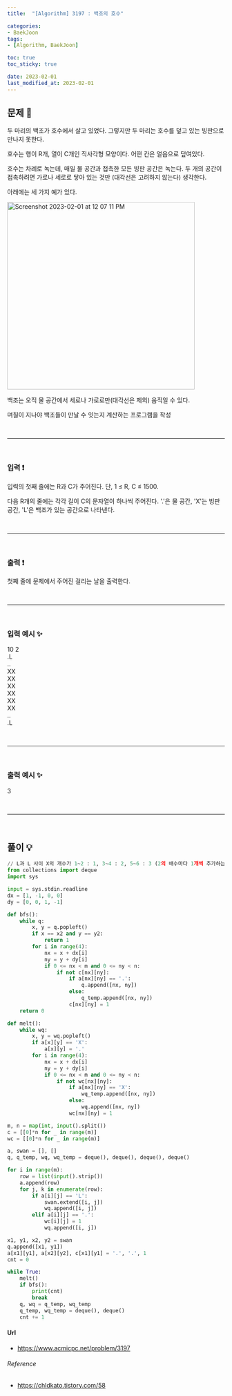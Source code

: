 ```yaml
---
title:  "[Algorithm] 3197 : 백조의 호수"

categories:
- BaekJoon
tags:
- [Algorithm, BaekJoon]

toc: true
toc_sticky: true

date: 2023-02-01
last_modified_at: 2023-02-01
---
```


## 문제 🔎

두 마리의 백조가 호수에서 살고 있었다. 그렇지만 두 마리는 호수를 덮고 있는 빙판으로 만나지 못한다.

호수는 행이 R개, 열이 C개인 직사각형 모양이다. 어떤 칸은 얼음으로 덮여있다.

호수는 차례로 녹는데, 매일 물 공간과 접촉한 모든 빙판 공간은 녹는다. 두 개의 공간이 접촉하려면 가로나 세로로 닿아 있는 것만 (대각선은 고려하지 않는다) 생각한다.

아래에는 세 가지 예가 있다.

<img width="434" alt="Screenshot 2023-02-01 at 12 07 11 PM" src="https://user-images.githubusercontent.com/61777583/215935570-c0f543cb-d5c3-4800-bf8e-220f2476d1b2.png">

백조는 오직 물 공간에서 세로나 가로로만(대각선은 제외) 움직일 수 있다.

며칠이 지나야 백조들이 만날 수 잇는지 계산하는 프로그램을 작성

<br>

---

<br>

### 입력 ❗

입력의 첫째 줄에는 R과 C가 주어진다. 단, 1 ≤ R, C ≤ 1500.

다음 R개의 줄에는 각각 길이 C의 문자열이 하나씩 주어진다. '.'은 물 공간, 'X'는 빙판 공간, 'L'은 백조가 있는 공간으로 나타낸다.

<br>

---

<br>

### 출력 ❗

첫째 줄에 문제에서 주어진 걸리는 날을 출력한다.

<br>

---

<br>

### 입력 예시 ✨

10 2 <br>
.L <br>
.. <br>
XX <br>
XX <br>
XX <br>
XX <br>
XX <br>
XX <br>
.. <br>
.L

<br>

---

<br>

### 출력 예시 ✨

3

<br>

---

<br>

## 풀이 💡

```python
// L과 L 사이 X의 개수가 1~2 : 1, 3~4 : 2, 5~6 : 3 (2의 배수마다 1개씩 추가하는 식으로 예상)
from collections import deque
import sys

input = sys.stdin.readline
dx = [1, -1, 0, 0]
dy = [0, 0, 1, -1]

def bfs():
    while q:
        x, y = q.popleft()
        if x == x2 and y == y2:
            return 1
        for i in range(4):
            nx = x + dx[i]
            ny = y + dy[i]
            if 0 <= nx < m and 0 <= ny < n:
                if not c[nx][ny]:
                    if a[nx][ny] == '.':
                        q.append([nx, ny])
                    else:
                        q_temp.append([nx, ny])
                    c[nx][ny] = 1
    return 0

def melt():
    while wq:
        x, y = wq.popleft()
        if a[x][y] == 'X':
            a[x][y] = '.'
        for i in range(4):
            nx = x + dx[i]
            ny = y + dy[i]
            if 0 <= nx < m and 0 <= ny < n:
                if not wc[nx][ny]:
                    if a[nx][ny] == 'X':
                        wq_temp.append([nx, ny])
                    else:
                        wq.append([nx, ny])
                    wc[nx][ny] = 1

m, n = map(int, input().split())
c = [[0]*n for _ in range(m)]
wc = [[0]*n for _ in range(m)]

a, swan = [], []
q, q_temp, wq, wq_temp = deque(), deque(), deque(), deque()

for i in range(m):
    row = list(input().strip())
    a.append(row)
    for j, k in enumerate(row):
        if a[i][j] == 'L':
            swan.extend([i, j])
            wq.append([i, j])
        elif a[i][j] == '.':
            wc[i][j] = 1
            wq.append([i, j])

x1, y1, x2, y2 = swan
q.append([x1, y1])
a[x1][y1], a[x2][y2], c[x1][y1] = '.', '.', 1
cnt = 0

while True:
    melt()
    if bfs():
        print(cnt)
        break
    q, wq = q_temp, wq_temp
    q_temp, wq_temp = deque(), deque()
    cnt += 1
```

#### Url

- https://www.acmicpc.net/problem/3197

###### Reference

- https://chldkato.tistory.com/58